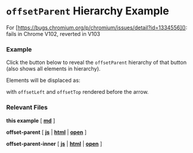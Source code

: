 # `offsetParent`  Hierarchy Example

For [https://bugs.chromium.org/p/chromium/issues/detail?id=1334556](): fails in Chrome V102, reverted in V103

### Example

Click the button below to reveal the `offsetParent` hierarchy of that button (also shows all elements in hierarchy).

Elements will be displaced as:
<script>
<span>
  {lively.elementPrinter.tagName.id.classes.offset(<tag id='id' class='classes'/>)}
<i class="fa fa-arrow-right" style="color: gray"></i> its offsetParent
</span>
</script>
with `offsetLeft` and `offsetTop` rendered before the arrow.

<offset-parent>
<offset-parent-inner></offset-parent-inner>
</offset-parent>

### Relevant Files

**this example**
[ [**md**](edit://demos/offset-parent.md) ]

**offset-parent**
[ [**js**](edit://templates/offset-parent.js) | [**html**](edit://templates/offset-parent.html) | [**open**](open://offset-parent) ]

**offset-parent-inner**
[ [**js**](edit://templates/offset-parent-inner.js) | [**html**](edit://templates/offset-parent-inner.html) | [**open**](open://offset-parent-inner) ]


